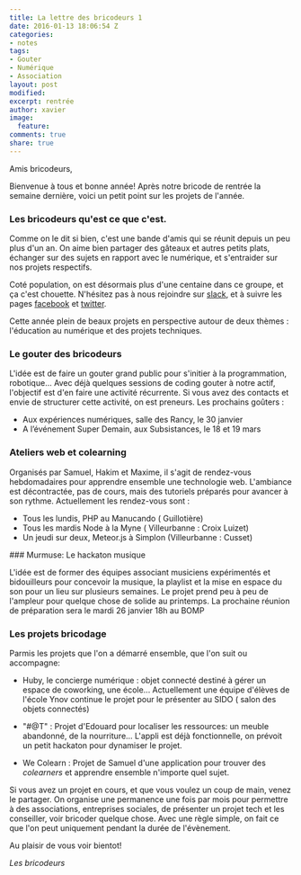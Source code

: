 ```yaml
---
title: La lettre des bricodeurs 1
date: 2016-01-13 18:06:54 Z
categories:
- notes
tags:
- Gouter
- Numérique
- Association
layout: post
modified: 
excerpt: rentrée
author: xavier
image:
  feature: 
comments: true
share: true
---
```


Amis bricodeurs,

Bienvenue à tous et bonne année! Après notre bricode de rentrée la semaine dernière, voici un petit point sur les projets de l'année.

### Les bricodeurs qu'est ce que c'est.

Comme on le dit si bien, c'est une bande d'amis qui se réunit depuis un peu plus d'un an. On aime bien partager des gâteaux et autres petits plats, échanger sur des sujets en rapport avec le numérique, et s'entraider sur nos projets respectifs.

Coté population, on est désormais plus d'une centaine dans ce groupe, et ça c'est chouette. N'hésitez pas à nous rejoindre sur [slack]({{site.url}}NousRejoindre/), et à suivre les pages [facebook](https://www.facebook.com/lesbricodeurs/) et [twitter](https://twitter.com/LesBricodeurs).

Cette année plein de beaux projets en perspective autour de deux thèmes : l'éducation au numérique et des projets techniques.

### Le gouter des bricodeurs

L'idée est de faire un gouter grand public pour s'initier à la programmation, robotique... Avec déjà quelques sessions de coding gouter à notre actif, l'objectif est d'en faire une activité récurrente. Si vous avez des contacts et envie de structurer cette activité, on est preneurs. Les prochains goûters :

- Aux expériences numériques, salle des Rancy, le 30 janvier 
- A l’événement Super Demain, aux Subsistances, le 18 et 19 mars

### Ateliers web et colearning

Organisés par Samuel, Hakim et Maxime, il s'agit de rendez-vous hebdomadaires pour apprendre ensemble une technologie web. L'ambiance est décontractée, pas de cours, mais des tutoriels préparés pour avancer à son rythme. Actuellement les rendez-vous sont :

- Tous les lundis, PHP au Manucando ( Guillotière)
- Tous les mardis Node à la Myne ( Villeurbanne : Croix Luizet)
- Un jeudi sur deux, Meteor.js à Simplon (Villeurbanne : Cusset)

### Murmuse: Le hackaton musique

L'idée est de former des équipes associant musiciens expérimentés et bidouilleurs pour concevoir la musique, la playlist et la mise en espace du son pour un lieu sur plusieurs semaines. Le projet prend peu à peu de l'ampleur pour quelque chose de solide au printemps. La prochaine réunion de préparation sera le mardi 26 janvier 18h au BOMP

### Les projets bricodage

Parmis les projets que l'on a démarré ensemble, que l'on suit ou accompagne:

- Huby, le concierge numérique : objet connecté destiné à gérer un espace de coworking, une école... Actuellement une équipe d'élèves de l'école Ynov continue le projet pour le présenter au SIDO ( salon des objets connectés)

- "#@T" : Projet d'Edouard pour localiser les ressources: un meuble abandonné, de la nourriture... L'appli est déjà fonctionnelle, on prévoit un petit hackaton pour dynamiser le projet.

- We Colearn : Projet de Samuel d'une application pour trouver des _colearners_ et apprendre ensemble n'importe quel sujet.

Si vous avez un projet en cours, et que vous voulez un coup de main, venez le partager. On organise une permanence une fois par mois pour permettre à des associations, entreprises sociales, de présenter un projet tech et les conseiller, voir bricoder quelque chose. Avec une règle simple, on fait ce que l'on peut uniquement pendant la durée de l'évènement.

Au plaisir de vous voir bientot!

_Les bricodeurs_
